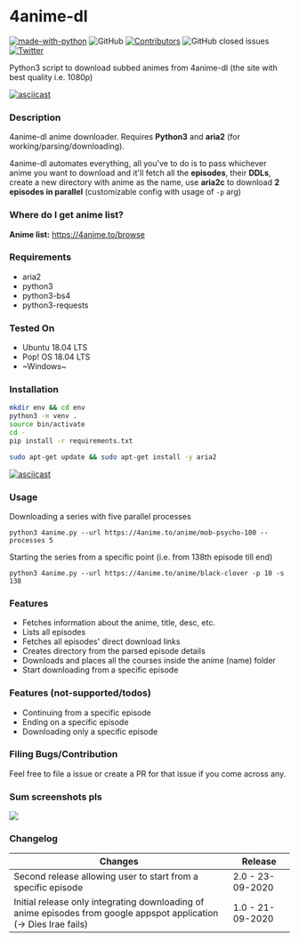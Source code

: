 # 4anime-dl

[![made-with-python](https://img.shields.io/badge/Made%20with-Python-1f425f.svg)](https://www.python.org/)
![GitHub](https://img.shields.io/github/license/Anon-Exploiter/4anime-dl)
[![Contributors][contributors-shield]][contributors-url]
![GitHub closed issues](https://img.shields.io/github/issues-closed/Anon-Exploiter/4anime-dl)
[![Twitter](https://img.shields.io/twitter/url/https/twitter.com/cloudposse.svg?style=social&label=%40syed_umar)](https://twitter.com/syed__umar)

[contributors-shield]: https://img.shields.io/github/contributors/Anon-Exploiter/4anime-dl.svg?style=flat-square
[contributors-url]: https://github.com/Anon-Exploiter/4anime-dl/graphs/contributors
[issues-shield]: https://img.shields.io/github/issues/Anon-Exploiter/4anime-dl.svg?style=flat-square
[issues-url]: https://github.com/Anon-Exploiter/4anime-dl/issues

Python3 script to download subbed animes from 4anime-dl (the site with best quality i.e. 1080p)

[![asciicast](https://asciinema.org/a/360854.svg)](https://asciinema.org/a/360854)

### Description

4anime-dl anime downloader. Requires **Python3** and **aria2** (for working/parsing/downloading).

4anime-dl automates everything, all you've to do is to pass whichever anime you want to download and it'll fetch all the **episodes**, their **DDLs**, create a new directory with anime as the name, use **aria2c** to download **2 episodes in parallel** (customizable config with usage of `-p` arg) 

### Where do I get anime list?

**Anime list:** https://4anime.to/browse

### Requirements
- aria2
- python3
- python3-bs4
- python3-requests

### Tested On
- Ubuntu 18.04 LTS
- Pop! OS 18.04 LTS
- ~Windows~

### Installation
```bash
mkdir env && cd env
python3 -m venv . 
source bin/activate 
cd -
pip install -r requirements.txt

sudo apt-get update && sudo apt-get install -y aria2
```

[![asciicast](https://asciinema.org/a/360856.svg)](https://asciinema.org/a/360856)

### Usage

Downloading a series with five parallel processes
```
python3 4anime.py --url https://4anime.to/anime/mob-psycho-100 --processes 5
```

Starting the series from a specific point (i.e. from 138th episode till end)
```
python3 4anime.py --url https://4anime.to/anime/black-clover -p 10 -s 138
```

### Features
- Fetches information about the anime, title, desc, etc.
- Lists all episodes
- Fetches all episodes' direct download links
- Creates directory from the parsed episode details
- Downloads and places all the courses inside the anime (name) folder
- Start downloading from a specific episode

### Features (not-supported/todos)
- Continuing from a specific episode
- Ending on a specific episode
- Downloading only a specific episode

### Filing Bugs/Contribution
Feel free to file a issue or create a PR for that issue if you come across any.

### Sum screenshots pls
<img src="https://i.imgur.com/Sh0j6qV.png" />

### Changelog
| Changes                                                                                                   | Release                                             |
| --------------------------------------------------------------------------------------------------------- | --------------------------------------------------- |
| Second release allowing user to start from a specific episode                     | 2.0 - 23-09-2020                                    |
| Initial release only integrating downloading of anime episodes from google appspot application (-> Dies Irae fails)                     | 1.0 - 21-09-2020                                    |
